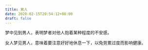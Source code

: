 ```yaml
---
title: 男人
date: 2020-02-15T20:54:12+08:00
draft: false
---
```


梦中见到男人，表明梦者对他人抱着某种程度的不安感。<br>


女人梦见男人，意味着要注意好好地休息一下，以免劳累过度而影响健康。<br>

